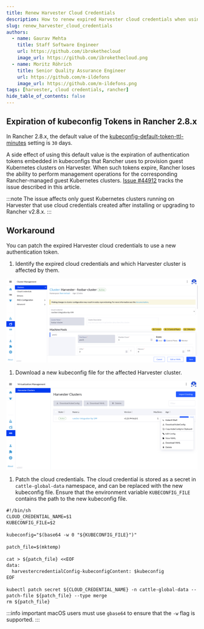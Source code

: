 ```yaml
---
title: Renew Harvester Cloud Credentials
description: How to renew expired Harvester cloud credentials when using Rancher 2.8.x.
slug: renew_harvester_cloud_credentials
authors:
  - name: Gaurav Mehta
    title: Staff Software Engineer
    url: https://github.com/ibrokethecloud
    image_url: https://github.com/ibrokethecloud.png
  - name: Moritz Röhrich 
    title: Senior Quality Assurance Engineer
    url: https://github.com/m-ildefons
    image_url: https://github.com/m-ildefons.png
tags: [harvester, cloud credentials, rancher]
hide_table_of_contents: false
---
```


## Expiration of kubeconfig Tokens in Rancher 2.8.x

In Rancher 2.8.x, the default value of the [kubeconfig-default-token-ttl-minutes](https://ranchermanager.docs.rancher.com/api/api-tokens#kubeconfig-default-token-ttl-minutes) setting is `30` days.

A side effect of using this default value is the expiration of authentication tokens embedded in kubeconfigs that Rancher uses to provision guest Kubernetes clusters on Harvester. When such tokens expire, Rancher loses the ability to perform management operations for the corresponding Rancher-managed guest Kubernetes clusters. [Issue #44912](https://github.com/rancher/rancher/issues/44912) tracks the issue described in this article.

:::note
The issue affects only guest Kubernetes clusters running on Harvester that use cloud credentials created after installing or upgrading to Rancher v2.8.x.
:::

## Workaround

You can patch the expired Harvester cloud credentials to use a new authentication token.

1. Identify the expired cloud credentials and which Harvester cluster is
   affected by them.

  ![identify-credentials](./imgs/identify-cloud-credential.png)

1. Download a new kubeconfig file for the affected Harvester cluster.

  ![context-menu](./imgs/harvester-renew-kubeconfig-menu.png)

1. Patch the cloud credentials. The cloud credential is stored as a secret in `cattle-global-data` namespace, and can be replaced with the new kubeconfig file. Ensure that the environment variable `KUBECONFIG_FILE` contains the path to the new kubeconfig file.

  ```shell
  #!/bin/sh
  CLOUD_CREDENTIAL_NAME=$1
  KUBECONFIG_FILE=$2

  kubeconfig="$(base64 -w 0 "${KUBECONFIG_FILE}")"

  patch_file=$(mktemp)

  cat > ${patch_file} <<EOF
  data:
    harvestercredentialConfig-kubeconfigContent: $kubeconfig
  EOF

  kubectl patch secret ${CLOUD_CREDENTIAL_NAME} -n cattle-global-data --patch-file ${patch_file} --type merge
  rm ${patch_file}
  ```

  :::info important
  macOS users must use `gbase64` to ensure that the `-w` flag is supported.
  :::
